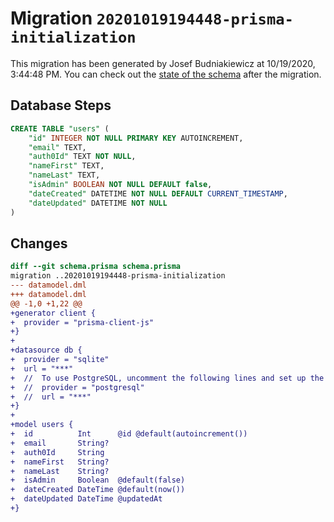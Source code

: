# Migration `20201019194448-prisma-initialization`

This migration has been generated by Josef Budniakiewicz at 10/19/2020, 3:44:48 PM.
You can check out the [state of the schema](./schema.prisma) after the migration.

## Database Steps

```sql
CREATE TABLE "users" (
    "id" INTEGER NOT NULL PRIMARY KEY AUTOINCREMENT,
    "email" TEXT,
    "auth0Id" TEXT NOT NULL,
    "nameFirst" TEXT,
    "nameLast" TEXT,
    "isAdmin" BOOLEAN NOT NULL DEFAULT false,
    "dateCreated" DATETIME NOT NULL DEFAULT CURRENT_TIMESTAMP,
    "dateUpdated" DATETIME NOT NULL
)
```

## Changes

```diff
diff --git schema.prisma schema.prisma
migration ..20201019194448-prisma-initialization
--- datamodel.dml
+++ datamodel.dml
@@ -1,0 +1,22 @@
+generator client {
+  provider = "prisma-client-js"
+}
+
+datasource db {
+  provider = "sqlite"
+  url = "***"
+  //  To use PostgreSQL, uncomment the following lines and set up the DATABASE_URL env var
+  //  provider = "postgresql"
+  //  url = "***"
+}
+
+model users {
+  id          Int      @id @default(autoincrement())
+  email       String?
+  auth0Id     String
+  nameFirst   String?
+  nameLast    String?
+  isAdmin     Boolean  @default(false)
+  dateCreated DateTime @default(now())
+  dateUpdated DateTime @updatedAt
+}
```


